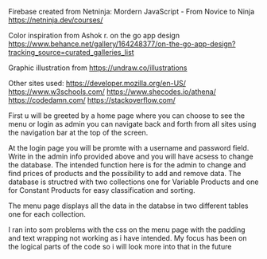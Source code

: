 Firebase created from Netninja: Mordern JavaScript - From Novice to Ninja
https://netninja.dev/courses/ 

Color inspiration from Ashok r. on the go app design
https://www.behance.net/gallery/164248377/on-the-go-app-design?tracking_source=curated_galleries_list

Graphic illustration from https://undraw.co/illustrations

Other sites used: https://developer.mozilla.org/en-US/
                  https://www.w3schools.com/
                  https://www.shecodes.io/athena/
                  https://codedamn.com/
                  https://stackoverflow.com/

First u will be greeted by a home page where you can choose to see the menu or login as admin you can navigate back and forth from all sites using the navigation bar at the top of the screen. 

At the login page you will be promte with a username and password field. Write in the admin info provided above and you will have acsess to change the database. The intended function here is for the admin to change and find prices of products and the possibility to add and remove data. The database is structred with two collections one for Variable Products and one for Constant Products for easy classification and sorting.

The menu page displays all the data in the databse in two different tables one for each collection.

I ran into som problems with the css on the menu page with the padding and text wrapping not working as i have intended. My focus has been on the logical parts of the code so i will look more into that in the future
